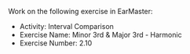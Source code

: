 Work on the following exercise in EarMaster:
- Activity: Interval Comparison
- Exercise Name: Minor 3rd & Major 3rd - Harmonic
- Exercise Number: 2.10
